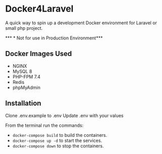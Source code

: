 # Docker4Laravel

A quick way to spin up a development Docker environment for Laravel or small php project.

*** * Not for use in Production Environment***

## Docker Images Used
- NGINX
- MySQL 8
- PHP-FPM 7.4
- Redis
- phpMyAdmin

## Installation
Clone .env.example to .env
Update .env with your values

From the terminal run the commands:
- `docker-compose build` to build the containers.
- `docker-compose up -d` to start the services.
- `docker-compose down` to stop the containers.
